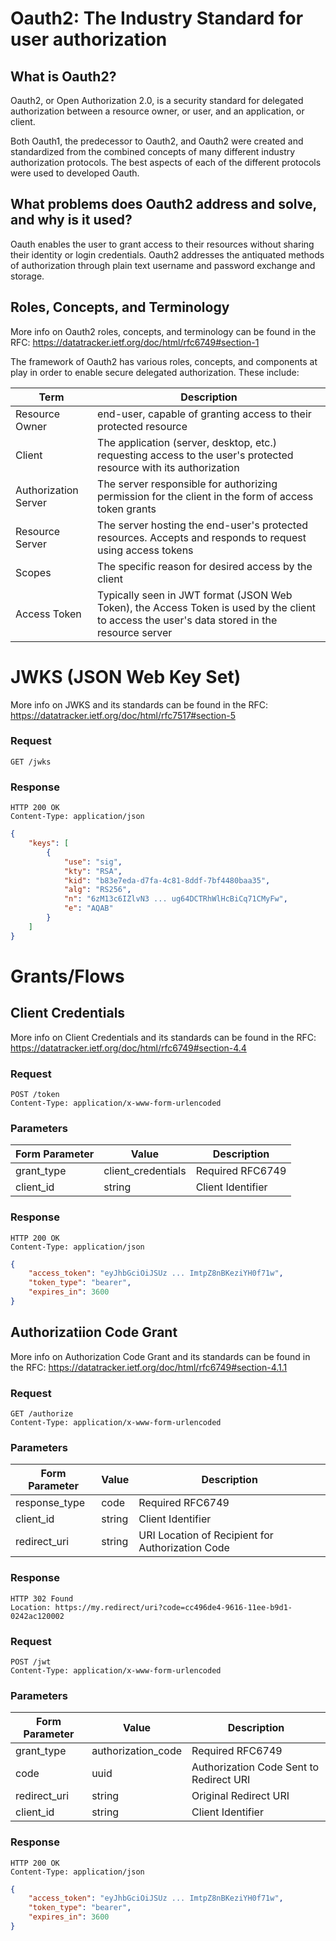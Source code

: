 # Oauth2: The Industry Standard for user authorization
## What is Oauth2?

Oauth2, or Open Authorization 2.0, is a security standard for delegated authorization between a resource owner, or user, and an application, or client.

Both Oauth1, the predecessor to Oauth2, and Oauth2 were created and standardized from the combined concepts of many different industry authorization protocols. The best aspects of each of the different protocols were used to developed Oauth.

## What problems does Oauth2 address and solve, and why is it used?

Oauth enables the user to grant access to their resources without sharing their identity or login credentials. Oauth2 addresses the antiquated methods of authorization through plain text username and password exchange and storage. 

## Roles, Concepts, and Terminology

More info on Oauth2 roles, concepts, and terminology can be found in the RFC: https://datatracker.ietf.org/doc/html/rfc6749#section-1 

The framework of Oauth2 has various roles, concepts, and components at play in order to enable secure delegated authorization. These include: 

| Term | Description | 
| ---- | ----------- | 
| Resource Owner | end-user, capable of granting access to their protected resource | 
| Client | The application (server, desktop, etc.) requesting access to the user's protected resource with its authorization |
| Authorization Server | The server responsible for authorizing permission for the client in the form of access token grants | 
| Resource Server | The server hosting the end-user's protected resources. Accepts and responds to request using access tokens |
| Scopes | The specific reason for desired access by the client | 
| Access Token | Typically seen in JWT format (JSON Web Token), the Access Token is used by the client to access the user's data stored in the resource server | 

# JWKS (JSON Web Key Set)

More info on JWKS and its standards can be found in the RFC: https://datatracker.ietf.org/doc/html/rfc7517#section-5

### Request
```http
GET /jwks 
```
### Response
```http
HTTP 200 OK
Content-Type: application/json
```

```json
{
    "keys": [
        {
            "use": "sig",
            "kty": "RSA",
            "kid": "b83e7eda-d7fa-4c81-8ddf-7bf4480baa35",
            "alg": "RS256",
            "n": "6zM13c6IZlvN3 ... ug64DCTRhWlHcBiCq71CMyFw",
            "e": "AQAB"
        }
    ]
}
```

# Grants/Flows
## Client Credentials
More info on Client Credentials and its standards can be found in the RFC: https://datatracker.ietf.org/doc/html/rfc6749#section-4.4

### Request
```http
POST /token
Content-Type: application/x-www-form-urlencoded
```
### Parameters
| Form Parameter | Value | Description | 
| -------------- | ----- | ----------- | 
| grant_type     | client_credentials |  Required RFC6749 |
| client_id      | string             |  Client Identifier    | 

### Response
```http
HTTP 200 OK
Content-Type: application/json
```

```json
{
    "access_token": "eyJhbGciOiJSUz ... ImtpZ8nBKeziYH0f71w",
    "token_type": "bearer",
    "expires_in": 3600
}
```

## Authorizatiion Code Grant 
More info on Authorization Code Grant and its standards can be found in the RFC: https://datatracker.ietf.org/doc/html/rfc6749#section-4.1.1

### Request
```http
GET /authorize
Content-Type: application/x-www-form-urlencoded
```

### Parameters
| Form Parameter | Value | Description | 
| -------------- | ----- | ----------- | 
| response_type  | code  | Required RFC6749 |
| client_id      | string | Client Identifier |
| redirect_uri   | string | URI Location of Recipient for Authorization Code |

### Response 
```http
HTTP 302 Found
Location: https://my.redirect/uri?code=cc496de4-9616-11ee-b9d1-0242ac120002 
```

### Request
```http
POST /jwt 
Content-Type: application/x-www-form-urlencoded
```

### Parameters
| Form Parameter | Value | Description | 
| -------------- | ----- | ----------- | 
| grant_type     | authorization_code  | Required RFC6749 |
| code           | uuid | Authorization Code Sent to Redirect URI |
| redirect_uri   | string | Original Redirect URI |
| client_id      | string | Client Identifier |

### Response
```http
HTTP 200 OK
Content-Type: application/json
```

```json
{
    "access_token": "eyJhbGciOiJSUz ... ImtpZ8nBKeziYH0f71w",
    "token_type": "bearer",
    "expires_in": 3600
}
```






